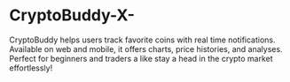 # CryptoBuddy-X-
CryptoBuddy helps users track favorite coins with real time notifications. Available on web and mobile, it offers charts, price histories, and analyses. Perfect for beginners and traders a like stay a head in the crypto market effortlessly!
